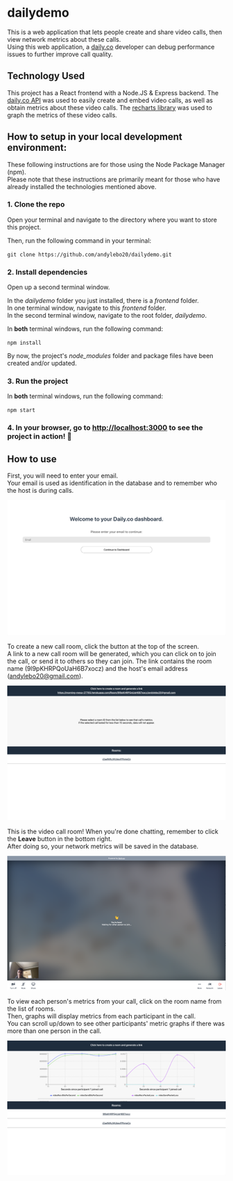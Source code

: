 # dailydemo

This is a web application that lets people create and share video calls, then view network metrics about these calls.  
Using this web application, a [daily.co](https://www.daily.co/) developer can debug performance issues to further improve call quality.

## Technology Used

This project has a React frontend with a Node.JS & Express backend. 
The [daily.co API](https://docs.daily.co/docs) was used to easily create and embed video calls, as well as obtain metrics about these video calls. 
The [recharts library](http://recharts.org/en-US/) was used to graph the metrics of these video calls.

## How to setup in your local development environment:

These following instructions are for those using the Node Package Manager (npm).  
Please note that these instructions are primarily meant for those who have already installed the technologies mentioned above.

### 1. Clone the repo
Open your terminal and navigate to the directory where you want to store this project.  

Then, run the following command in your terminal:

`git clone https://github.com/andylebo20/dailydemo.git`

### 2. Install dependencies
Open up a second terminal window.  

In the *dailydemo* folder you just installed, there is a *frontend* folder.  
In one terminal window, navigate to this *frontend* folder.  
In the second terminal window, navigate to the root folder, *dailydemo*.  

In **both** terminal windows, run the following command:

`npm install`

By now, the project's *node_modules* folder and package files have been created and/or updated.

### 3. Run the project
In **both** terminal windows, run the following command:

`npm start`

### 4. In your browser, go to [http://localhost:3000](http://localhost:3000) to see the project in action! 🎉

## How to use

First, you will need to enter your email.  
Your email is used as identification in the database and to remember who the host is during calls.

![Alt text](dailydemoScreenshots/screenshot1.png)

To create a new call room, click the button at the top of the screen.  
A link to a new call room will be generated, which you can click on to join the call, or send it to others so they can join.   The link contains the room name (9l9pKHRPQoUaH6B7xocz) and the host's email address (andylebo20@gmail.com).

![Alt text](dailydemoScreenshots/screenshot2.png)

This is the video call room! When you're done chatting, remember to click the **Leave** button in the bottom right.   
After doing so, your network metrics will be saved in the database.

![Alt text](dailydemoScreenshots/screenshot3.png)

To view each person's metrics from your call, click on the room name from the list of rooms.   
Then, graphs will display metrics from each participant in the call.  
You can scroll up/down to see other participants' metric graphs if there was more than one person in the call.

![Alt text](dailydemoScreenshots/screenshot4.png)

